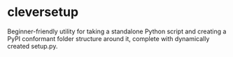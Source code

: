 # cleversetup
 Beginner-friendly utility for taking a standalone Python script and creating a PyPI conformant folder structure around it, complete with dynamically created setup.py.
